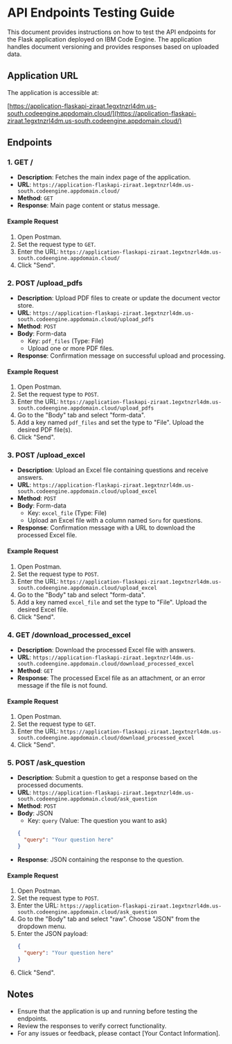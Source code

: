 # API Endpoints Testing Guide

This document provides instructions on how to test the API endpoints for the Flask application deployed on IBM Code Engine. The application handles document versioning and provides responses based on uploaded data.

## Application URL

The application is accessible at:

[https://application-flaskapi-ziraat.1egxtnzrl4dm.us-south.codeengine.appdomain.cloud/](https://application-flaskapi-ziraat.1egxtnzrl4dm.us-south.codeengine.appdomain.cloud/)

## Endpoints

### 1. **GET /**

- **Description**: Fetches the main index page of the application.
- **URL**: `https://application-flaskapi-ziraat.1egxtnzrl4dm.us-south.codeengine.appdomain.cloud/`
- **Method**: `GET`
- **Response**: Main page content or status message.

#### Example Request

1. Open Postman.
2. Set the request type to `GET`.
3. Enter the URL: `https://application-flaskapi-ziraat.1egxtnzrl4dm.us-south.codeengine.appdomain.cloud/`
4. Click "Send".

### 2. **POST /upload_pdfs**

- **Description**: Upload PDF files to create or update the document vector store.
- **URL**: `https://application-flaskapi-ziraat.1egxtnzrl4dm.us-south.codeengine.appdomain.cloud/upload_pdfs`
- **Method**: `POST`
- **Body**: Form-data
  - Key: `pdf_files` (Type: File)
  - Upload one or more PDF files.
- **Response**: Confirmation message on successful upload and processing.

#### Example Request

1. Open Postman.
2. Set the request type to `POST`.
3. Enter the URL: `https://application-flaskapi-ziraat.1egxtnzrl4dm.us-south.codeengine.appdomain.cloud/upload_pdfs`
4. Go to the "Body" tab and select "form-data".
5. Add a key named `pdf_files` and set the type to "File". Upload the desired PDF file(s).
6. Click "Send".

### 3. **POST /upload_excel**

- **Description**: Upload an Excel file containing questions and receive answers.
- **URL**: `https://application-flaskapi-ziraat.1egxtnzrl4dm.us-south.codeengine.appdomain.cloud/upload_excel`
- **Method**: `POST`
- **Body**: Form-data
  - Key: `excel_file` (Type: File)
  - Upload an Excel file with a column named `Soru` for questions.
- **Response**: Confirmation message with a URL to download the processed Excel file.

#### Example Request

1. Open Postman.
2. Set the request type to `POST`.
3. Enter the URL: `https://application-flaskapi-ziraat.1egxtnzrl4dm.us-south.codeengine.appdomain.cloud/upload_excel`
4. Go to the "Body" tab and select "form-data".
5. Add a key named `excel_file` and set the type to "File". Upload the desired Excel file.
6. Click "Send".

### 4. **GET /download_processed_excel**

- **Description**: Download the processed Excel file with answers.
- **URL**: `https://application-flaskapi-ziraat.1egxtnzrl4dm.us-south.codeengine.appdomain.cloud/download_processed_excel`
- **Method**: `GET`
- **Response**: The processed Excel file as an attachment, or an error message if the file is not found.

#### Example Request

1. Open Postman.
2. Set the request type to `GET`.
3. Enter the URL: `https://application-flaskapi-ziraat.1egxtnzrl4dm.us-south.codeengine.appdomain.cloud/download_processed_excel`
4. Click "Send".

### 5. **POST /ask_question**

- **Description**: Submit a question to get a response based on the processed documents.
- **URL**: `https://application-flaskapi-ziraat.1egxtnzrl4dm.us-south.codeengine.appdomain.cloud/ask_question`
- **Method**: `POST`
- **Body**: JSON
  - Key: `query` (Value: The question you want to ask)
  ```json
  {
    "query": "Your question here"
  }
  ```
- **Response**: JSON containing the response to the question.

#### Example Request

1. Open Postman.
2. Set the request type to `POST`.
3. Enter the URL: `https://application-flaskapi-ziraat.1egxtnzrl4dm.us-south.codeengine.appdomain.cloud/ask_question`
4. Go to the "Body" tab and select "raw". Choose "JSON" from the dropdown menu.
5. Enter the JSON payload:
   ```json
   {
     "query": "Your question here"
   }
   ```
6. Click "Send".

## Notes

- Ensure that the application is up and running before testing the endpoints.
- Review the responses to verify correct functionality.
- For any issues or feedback, please contact [Your Contact Information].
